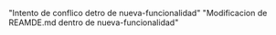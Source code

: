 "Intento de conflico detro de nueva-funcionalidad" 
"Modificacion de REAMDE.md dentro de nueva-funcionalidad" 
